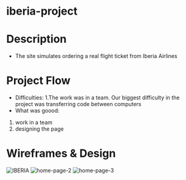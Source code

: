 # iberia-project
# Description
* The site simulates ordering a real flight ticket from Iberia Airlines
# Project Flow
* Difficulties:
1.The work was in a team. Our biggest difficulty in the project was transferring code between computers
* What was goood:
1. work in a team
2. designing the page 
# Wireframes & Design
![IBERIA](https://user-images.githubusercontent.com/105584546/183286631-6d8b3f61-8567-4b01-9033-5037b06a0b96.jpg)
![home-page-2](https://user-images.githubusercontent.com/105584546/183286637-f448ac06-02ba-4281-b9a9-943fc21da6ba.jpg)
![home-page-3](https://user-images.githubusercontent.com/105584546/183286639-ea42780e-71ed-4b46-9c12-b5da642891ca.jpg)
